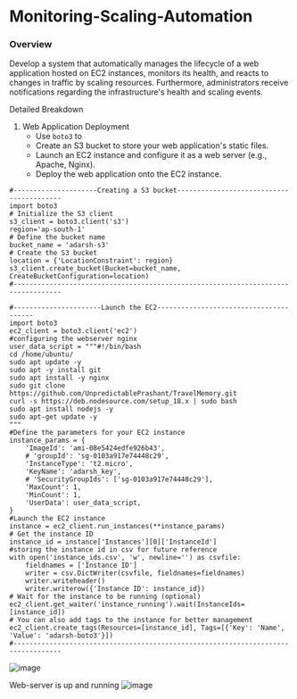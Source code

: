 # Monitoring-Scaling-Automation

### Overview

Develop a system that automatically manages the lifecycle of a web application hosted on  EC2 instances, monitors its health, and reacts to changes in traffic by scaling resources.  Furthermore, administrators receive notifications regarding the infrastructure's health and scaling events. 

Detailed Breakdown

1. Web Application Deployment
   - Use `boto3` to 
   - Create an S3 bucket to store your web application's static files. 
   - Launch an EC2 instance and configure it as a web server (e.g., Apache, Nginx).
   - Deploy the web application onto the EC2 instance.
  
```
#---------------------Creating a S3 bucket-----------------------------------------
import boto3
# Initialize the S3 client
s3_client = boto3.client('s3')
region='ap-south-1'
# Define the bucket name
bucket_name = 'adarsh-s3'
# Create the S3 bucket
location = {'LocationConstraint': region}
s3_client.create_bucket(Bucket=bucket_name, CreateBucketConfiguration=location)
#----------------------------------------------------------------------------------
```

```
#----------------------Launch the EC2---------------------------------------
import boto3
ec2_client = boto3.client('ec2')
#configuring the webserver nginx
user_data_script = """#!/bin/bash
cd /home/ubuntu/
sudo apt update -y
sudo apt -y install git 
sudo apt install -y nginx
sudo git clone https://github.com/UnpredictablePrashant/TravelMemory.git
curl -s https://deb.nodesource.com/setup_18.x | sudo bash
sudo apt install nodejs -y
sudo apt-get update -y
"""
#Define the parameters for your EC2 instance
instance_params = {
    'ImageId': 'ami-08e5424edfe926b43',
    # 'groupId': 'sg-0103a917e74448c29',
    'InstanceType': 't2.micro',
    'KeyName': 'adarsh_key',
    # 'SecurityGroupIds': ['sg-0103a917e74448c29'],
    'MaxCount': 1,
    'MinCount': 1,
    'UserData': user_data_script,
}
#Launch the EC2 instance
instance = ec2_client.run_instances(**instance_params)
# Get the instance ID
instance_id = instance['Instances'][0]['InstanceId']
#storing the instance id in csv for future reference
with open('instance_ids.csv', 'w', newline='') as csvfile:
    fieldnames = ['Instance ID']
    writer = csv.DictWriter(csvfile, fieldnames=fieldnames)
    writer.writeheader()
    writer.writerow({'Instance ID': instance_id})
# Wait for the instance to be running (optional)
ec2_client.get_waiter('instance_running').wait(InstanceIds=[instance_id])
# You can also add tags to the instance for better management
ec2_client.create_tags(Resources=[instance_id], Tags=[{'Key': 'Name', 'Value': 'adarsh-boto3'}])
#----------------------------------------------------------------------------------
```
![image](https://github.com/AdarshIITDH/Monitoring-Scaling-Automation/assets/60352729/6d551c70-911c-4a2e-bb1c-acd1c37fde4d)

Web-server is up and running
![image](https://github.com/AdarshIITDH/Monitoring-Scaling-Automation/assets/60352729/6a3819c3-1b0d-4a61-9f2c-af4cf877fe60)

